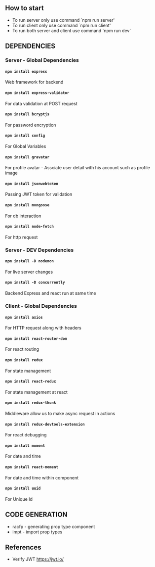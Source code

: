 ## How to start

- To run server only use command `npm run server'
- To run client only use command `npm run client'
- To run both server and client use command `npm run dev'

## DEPENDENCIES

### Server - Global Dependencies

#### `npm install express`

Web framework for backend

#### `npm install express-validator`

For data validation at POST request

#### `npm install bcryptjs`

For password encryption

#### `npm install config`

For Global Variables

#### `npm install gravatar`

For profile avatar - Assciate user detail with his account such as profile image

#### `npm install jsonwebtoken`

Passing JWT token for validation

#### `npm install mongoose`

For db interaction

#### `npm install node-fetch`

For http request

### Server - DEV Dependencies

#### `npm install -D nodemon`

For live server changes

#### `npm install -D concurrently`

Backend Express and react run at same time

### Client - Global Dependencies

#### `npm install axios`

For HTTP request along with headers

#### `npm install react-router-dom`

For react routing

#### `npm install redux`

For state management

#### `npm install react-redux`

For state management at react

#### `npm install redux-thunk`

Middleware allow us to make async request in actions

#### `npm install redux-devtools-extension`

For react debugging

#### `npm install moment`

For date and time

#### `npm install react-moment`

For date and time within component

#### `npm install uuid`

For Unique Id

## CODE GENERATION

- racfp - generating prop type component
- impt - import prop types

## References

- Verify JWT
  https://jwt.io/
